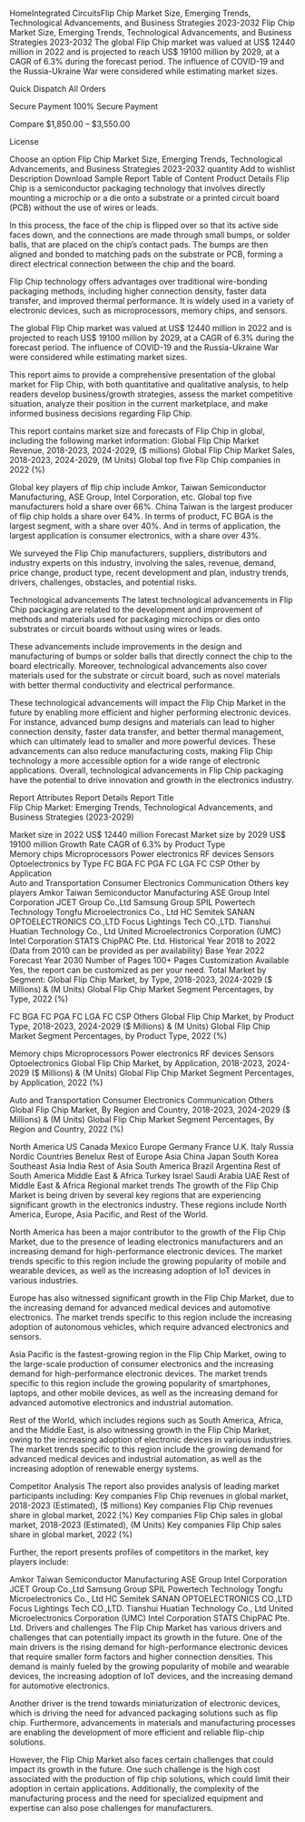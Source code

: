 HomeIntegrated CircuitsFlip Chip Market Size, Emerging Trends, Technological Advancements, and Business Strategies 2023-2032
Flip Chip Market Size, Emerging Trends, Technological Advancements, and Business Strategies 2023-2032
The global Flip Chip market was valued at US$ 12440 million in 2022 and is projected to reach US$ 19100 million by 2029, at a CAGR of 6.3% during the forecast period. The influence of COVID-19 and the Russia-Ukraine War were considered while estimating market sizes.

Quick Dispatch
All Orders

Secure Payment
100% Secure Payment

Compare
$1,850.00 – $3,550.00

License

Choose an option
Flip Chip Market Size, Emerging Trends, Technological Advancements, and Business Strategies 2023-2032 quantity
 Add to wishlist
Description
Download Sample Report
Table of Content
Product Details
Flip Chip is a semiconductor packaging technology that involves directly mounting a microchip or a die onto a substrate or a printed circuit board (PCB) without the use of wires or leads.

In this process, the face of the chip is flipped over so that its active side faces down, and the connections are made through small bumps, or solder balls, that are placed on the chip’s contact pads. The bumps are then aligned and bonded to matching pads on the substrate or PCB, forming a direct electrical connection between the chip and the board.

Flip Chip technology offers advantages over traditional wire-bonding packaging methods, including higher connection density, faster data transfer, and improved thermal performance. It is widely used in a variety of electronic devices, such as microprocessors, memory chips, and sensors.

The global Flip Chip market was valued at US$ 12440 million in 2022 and is projected to reach US$ 19100 million by 2029, at a CAGR of 6.3% during the forecast period. The influence of COVID-19 and the Russia-Ukraine War were considered while estimating market sizes.

 

This report aims to provide a comprehensive presentation of the global market for Flip Chip, with both quantitative and qualitative analysis, to help readers develop business/growth strategies, assess the market competitive situation, analyze their position in the current marketplace, and make informed business decisions regarding Flip Chip.

This report contains market size and forecasts of Flip Chip in global, including the following market information:
Global Flip Chip Market Revenue, 2018-2023, 2024-2029, ($ millions)
Global Flip Chip Market Sales, 2018-2023, 2024-2029, (M Units)
Global top five Flip Chip companies in 2022 (%)

Global key players of flip chip include Amkor, Taiwan Semiconductor Manufacturing, ASE Group, Intel Corporation, etc. Global top five manufacturers hold a share over 66%. China Taiwan is the largest producer of flip chip holds a share over 64%. In terms of product, FC BGA is the largest segment, with a share over 40%. And in terms of application, the largest application is consumer electronics, with a share over 43%.

We surveyed the Flip Chip manufacturers, suppliers, distributors and industry experts on this industry, involving the sales, revenue, demand, price change, product type, recent development and plan, industry trends, drivers, challenges, obstacles, and potential risks.



Technological advancements
The latest technological advancements in Flip Chip packaging are related to the development and improvement of methods and materials used for packaging microchips or dies onto substrates or circuit boards without using wires or leads.

These advancements include improvements in the design and manufacturing of bumps or solder balls that directly connect the chip to the board electrically. Moreover, technological advancements also cover materials used for the substrate or circuit board, such as novel materials with better thermal conductivity and electrical performance.

These technological advancements will impact the Flip Chip Market in the future by enabling more efficient and higher performing electronic devices. For instance, advanced bump designs and materials can lead to higher connection density, faster data transfer, and better thermal management, which can ultimately lead to smaller and more powerful devices. These advancements can also reduce manufacturing costs, making Flip Chip technology a more accessible option for a wide range of electronic applications. Overall, technological advancements in Flip Chip packaging have the potential to drive innovation and growth in the electronics industry.

Report Attributes	Report Details
Report Title	
 Flip Chip Market: Emerging Trends, Technological Advancements, and Business Strategies (2023-2029)

Market size in 2022	US$ 12440 million
Forecast Market size by 2029	US$ 19100 million
Growth Rate	CAGR of 6.3%
by Product  Type	
Memory chips
Microprocessors
Power electronics
RF devices
Sensors
Optoelectronics
by Type	
 FC BGA
FC PGA
FC LGA
FC CSP
Other
by Application	
Auto and Transportation
Consumer Electronics
Communication
Others
key players	
Amkor
Taiwan Semiconductor Manufacturing
ASE Group
Intel Corporation
JCET Group Co.,Ltd
Samsung Group
SPIL
Powertech Technology
Tongfu Microelectronics Co., Ltd
HC Semitek
SANAN OPTOELECTRONICS CO.,LTD
Focus Lightings Tech CO.,LTD.
Tianshui Huatian Technology Co., Ltd
United Microelectronics Corporation (UMC)
Intel Corporation
STATS ChipPAC Pte. Ltd.
Historical Year	2018 to 2022 (Data from 2010 can be provided as per availability)
Base Year	2022
Forecast Year	2030
Number of Pages	100+ Pages
Customization Available	Yes, the report can be customized as per your need.
Total Market by Segment:
Global Flip Chip Market, by Type, 2018-2023, 2024-2029 ($ Millions) & (M Units)
Global Flip Chip Market Segment Percentages, by Type, 2022 (%)

FC BGA
FC PGA
FC LGA
FC CSP
Others
Global Flip Chip Market, by Product Type, 2018-2023, 2024-2029 ($ Millions) & (M Units)
Global Flip Chip Market Segment Percentages, by Product Type, 2022 (%)

Memory chips
Microprocessors
Power electronics
RF devices
Sensors
Optoelectronics
Global Flip Chip Market, by Application, 2018-2023, 2024-2029 ($ Millions) & (M Units)
Global Flip Chip Market Segment Percentages, by Application, 2022 (%)

Auto and Transportation
Consumer Electronics
Communication
Others
Global Flip Chip Market, By Region and Country, 2018-2023, 2024-2029 ($ Millions) & (M Units)
Global Flip Chip Market Segment Percentages, By Region and Country, 2022 (%)

North America
US
Canada
Mexico
Europe
Germany
France
U.K.
Italy
Russia
Nordic Countries
Benelux
Rest of Europe
Asia
China
Japan
South Korea
Southeast Asia
India
Rest of Asia
South America
Brazil
Argentina
Rest of South America
Middle East & Africa
Turkey
Israel
Saudi Arabia
UAE
Rest of Middle East & Africa
Regional market trends
The growth of the Flip Chip Market is being driven by several key regions that are experiencing significant growth in the electronics industry. These regions include North America, Europe, Asia Pacific, and Rest of the World.

North America has been a major contributor to the growth of the Flip Chip Market, due to the presence of leading electronics manufacturers and an increasing demand for high-performance electronic devices. The market trends specific to this region include the growing popularity of mobile and wearable devices, as well as the increasing adoption of IoT devices in various industries.

Europe has also witnessed significant growth in the Flip Chip Market, due to the increasing demand for advanced medical devices and automotive electronics. The market trends specific to this region include the increasing adoption of autonomous vehicles, which require advanced electronics and sensors.

Asia Pacific is the fastest-growing region in the Flip Chip Market, owing to the large-scale production of consumer electronics and the increasing demand for high-performance electronic devices. The market trends specific to this region include the growing popularity of smartphones, laptops, and other mobile devices, as well as the increasing demand for advanced automotive electronics and industrial automation.

Rest of the World, which includes regions such as South America, Africa, and the Middle East, is also witnessing growth in the Flip Chip Market, owing to the increasing adoption of electronic devices in various industries. The market trends specific to this region include the growing demand for advanced medical devices and industrial automation, as well as the increasing adoption of renewable energy systems.

Competitor Analysis
The report also provides analysis of leading market participants including:
Key companies Flip Chip revenues in global market, 2018-2023 (Estimated), ($ millions)
Key companies Flip Chip revenues share in global market, 2022 (%)
Key companies Flip Chip sales in global market, 2018-2023 (Estimated), (M Units)
Key companies Flip Chip sales share in global market, 2022 (%)

Further, the report presents profiles of competitors in the market, key players include:

Amkor
Taiwan Semiconductor Manufacturing
ASE Group
Intel Corporation
JCET Group Co.,Ltd
Samsung Group
SPIL
Powertech Technology
Tongfu Microelectronics Co., Ltd
HC Semitek
SANAN OPTOELECTRONICS CO.,LTD
Focus Lightings Tech CO.,LTD.
Tianshui Huatian Technology Co., Ltd
United Microelectronics Corporation (UMC)
Intel Corporation
STATS ChipPAC Pte. Ltd.
Drivers and challenges
The Flip Chip Market has various drivers and challenges that can potentially impact its growth in the future. One of the main drivers is the rising demand for high-performance electronic devices that require smaller form factors and higher connection densities. This demand is mainly fueled by the growing popularity of mobile and wearable devices, the increasing adoption of IoT devices, and the increasing demand for automotive electronics.

Another driver is the trend towards miniaturization of electronic devices, which is driving the need for advanced packaging solutions such as flip chip. Furthermore, advancements in materials and manufacturing processes are enabling the development of more efficient and reliable flip-chip solutions.

However, the Flip Chip Market also faces certain challenges that could impact its growth in the future. One such challenge is the high cost associated with the production of flip chip solutions, which could limit their adoption in certain applications. Additionally, the complexity of the manufacturing process and the need for specialized equipment and expertise can also pose challenges for manufacturers.
